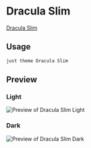 # Dracula Slim

[Dracula Slim](#)

## Usage

```bash
just theme Dracula Slim
```

## Preview

### Light

![Preview of Dracula Slim Light](preview-light.png)

### Dark

![Preview of Dracula Slim Dark](preview-dark.png)
